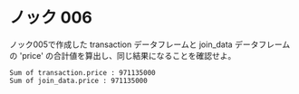 # ノック 006

ノック005で作成した transaction データフレームと join_data データフレームの 'price' の合計値を算出し、同じ結果になることを確認せよ。

```
Sum of transaction.price : 971135000
Sum of join_data.price : 971135000
```

